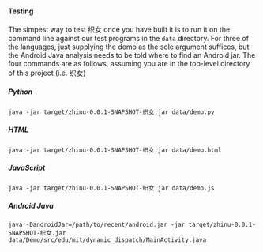 #### Testing

The simpest way to test 织女 once you have built it is to run it on the command line against our test programs in the `data` directory.  For three of the languages, just supplying the demo as the sole argument suffices, but the Android Java analysis needs to be told where to find an Android jar.  The four commands are as follows, assuming you are in the top-level directory of this project (i.e. 织女) 

##### Python

`java -jar target/zhinu-0.0.1-SNAPSHOT-织女.jar data/demo.py`

##### HTML

`java -jar target/zhinu-0.0.1-SNAPSHOT-织女.jar data/demo.html`

##### JavaScript

`java -jar target/zhinu-0.0.1-SNAPSHOT-织女.jar data/demo.js`

##### Android Java

`java -DandroidJar=/path/to/recent/android.jar -jar target/zhinu-0.0.1-SNAPSHOT-织女.jar data/Demo/src/edu/mit/dynamic_dispatch/MainActivity.java`
